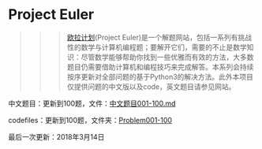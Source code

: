 # Project Euler
>>>[欧拉计划](https://projecteuler.net/archives)(Project Euler)是一个解题网站，包括一系列有挑战性的数学与计算机编程题；要解开它们，需要的不止是数学知识：尽管数学能够帮助你找到一些优雅而有效的方法，大多数题目仍需要借助计算机和编程技巧来完成解答。本系列会持续按序更新对全部问题的基于Python3的解决方法。此外本项目仅提供问题的中文版以及code，英文题目请参见网站。

中文题目：更新到100题，文件：[中文题目001-100.md](https://github.com/Anfany/Project-Euler/edit/master/中文题目001-100.md)

codefiles：更新到100题，文件夹：[Problem001-100](https://github.com/Anfany/Project-Euler/edit/master/Problem001-100)

最后一次更新：2018年3月14日








